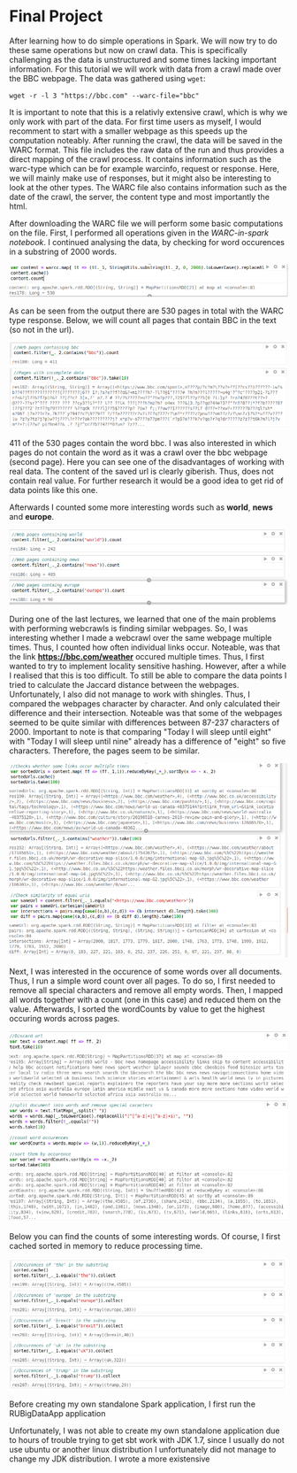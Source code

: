 # Final Project
After learning how to do simple operations in Spark. We will now try to do these same operations but now on crawl data. This is specifically challenging as the data is unstructured and some times lacking important information. 
For this tutorial we will work with data from a crawl made over the BBC webpage. 
The data was gathered using `wget`:

```
wget -r -l 3 "https://bbc.com" --warc-file="bbc"
```

It is important to note that this is a relativly extensive crawl, which is why we only work with part of the data. For first time users as myself, I would recomment to start with a smaller webpage as this speeds up the computation noteably. 
After running the crawl, the data will be saved in the WARC format. This file includes the raw data of the run and thus provides a direct mapping of the crawl process. It contains information such as the warc-type which can be for example warcinfo, request or response. Here, we will mainly make use of responses, but it might also be interesting to look at the other types. The WARC file also contains information such as the date of the crawl, the server, the content type and most importantly the html. 

After downloading the WARC file we will perform some basic computations on the file. First, I performed all operations given in the *WARC-in-spark notebook*. I continued analysing the data, by checking for word occurences in a substring of 2000 words. 


![content](content.PNG)

As can be seen from the output there are 530 pages in total with the WARC type response. 
Below, we will count all pages that contain BBC in the text (so not in the url).

![bbc_pages](count_pages_bbc.PNG)

411 of the 530 pages contain the word bbc. I was also interested in which pages do not contain the word as it was a crawl over the bbc webpage (second page). Here you can see one of the disadvantages of working with real data. The content of the saved url is clearly giberish. Thus, does not contain real value. For further research it would be a good idea to get rid of data points like this one. 

Afterwards I counted some more interesting words such as **world**, **news** and **europe**.

![more_words](more_interesting_words.PNG)

During one of the last lectures, we learned that one of the main problems with performing webcrawls is finding similar webpages. So, I was interesting whether I made a webcrawl over the same webpage multiple times. Thus, I counted how often individual links occur. Noteable, was that the link **<https://bbc.com/weather>** occured multiple times. Thus, I first wanted to try to implement locality sensitive hashing. However, after a while I realised that this is too difficult. To still be able to compare the data points I tried to calculate the Jaccard distance between the webpages. Unfortunately, I also did not manage to work with shingles. Thus, I compared the webpages character by character. And only calculated their difference and their intersection. Noteable was that some of the webpages seemed to be quite similar with differences between 87-237 characters of 2000. Important to note is that comparing "Today I will sleep until eight" with "Today I will sleep until nine"  already has a difference of "eight" so five characters. Therefore, the pages seem to be similar. 

![sortedUrls](sortedurls.PNG)

Next, I was interested in the occurence of some words over all documents. Thus, I run a simple word count over all pages. To do so, I first needed to remove all special characters and remove all empty words. Then, I mapped all words together with a count (one in this case) and reduced them on the value. Afterwards, I sorted the wordCounts by value to get the highest occuring words across pages.

![words](counting_words.png)

Below you can find the counts of some interesting words. Of course, I first cached sorted in memory to reduce processing time.

![interesting_words](example_word_counts.PNG)

Before creating my own standalone Spark application, I first run the RUBigDataApp application








 


Unfortunately, I was not able to create my own standalone application due to hours of trouble trying to get sbt work with JDK 1.7, since I usually do not use ubuntu or another linux distribution I unfortunately did not manage to change my JDK distribution. I wrote a more existensive 